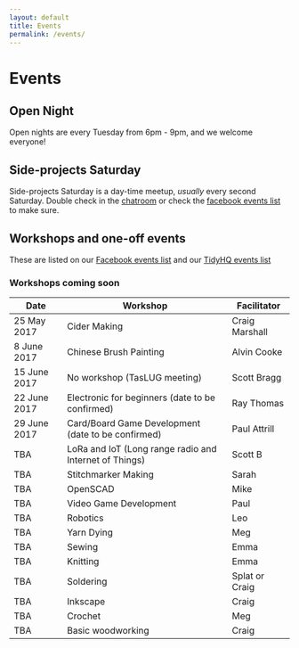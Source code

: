 ```yaml
---
layout: default
title: Events
permalink: /events/
---
```


# Events

## Open Night

Open nights are every Tuesday from 6pm - 9pm, and we welcome everyone!

## Side-projects Saturday

Side-projects Saturday is a day-time meetup, _usually_ every second Saturday. Double check in the [chatroom](https://riot.im/app/#/room/#hobartmakers:matrix.org) or check the [facebook events list](https://www.facebook.com/groups/hobartmakers/events/) to make sure.

## Workshops and one-off events

These are listed on our [Facebook events list](https://www.facebook.com/groups/hobartmakers/events/) and our [TidyHQ events list](https://hobartmakers.tidyhq.com/public/schedule/events)

### Workshops coming soon

| Date          | Workshop                                                  | Facilitator                   |
|---------------|-----------------------------------------------------------|-------------------------------|
| 25 May 2017   | Cider Making                                              | Craig Marshall                |
| 8 June 2017   | Chinese Brush Painting                                    | Alvin Cooke                   |
| 15 June 2017  | No workshop (TasLUG meeting)                              | Scott Bragg                   |
| 22 June 2017  | Electronic for beginners (date to be confirmed)           | Ray Thomas                    |
| 29 June 2017  | Card/Board Game Development (date to be confirmed)        | Paul Attrill                  |
| TBA           | LoRa and IoT (Long range radio and Internet of Things)    | Scott B                       |
| TBA           | Stitchmarker Making                                       | Sarah                         |
| TBA           | OpenSCAD                                                  | Mike                          |
| TBA           | Video Game Development                                    | Paul                          |
| TBA           | Robotics                                                  | Leo                           |
| TBA           | Yarn Dying                                                | Meg                           |
| TBA           | Sewing                                                    | Emma                          |
| TBA           | Knitting                                                  | Emma                          |
| TBA           | Soldering                                                 | Splat or Craig                |
| TBA           | Inkscape                                                  | Craig                         |
| TBA           | Crochet                                                   | Meg                           |
| TBA           | Basic woodworking                                         | Craig                         |


